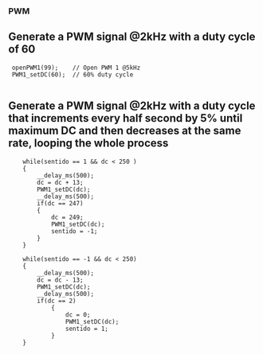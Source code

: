 ### PWM 

## Generate a PWM signal @2kHz with a duty cycle of 60
```
 openPWM1(99);    // Open PWM 1 @5kHz
 PWM1_setDC(60);  // 60% duty cycle
    
```

## Generate a PWM signal @2kHz with a duty cycle that increments every half second by 5% until maximum DC and then decreases at the same rate, looping the whole process
```
    while(sentido == 1 && dc < 250 )
    {
        __delay_ms(500);
        dc = dc + 13;
        PWM1_setDC(dc);
        __delay_ms(500);
        if(dc == 247)
        {
            dc = 249;
            PWM1_setDC(dc);
            sentido = -1;
        }
    }

    while(sentido == -1 && dc < 250)
    {
        __delay_ms(500);
        dc = dc - 13;
        PWM1_setDC(dc);
        __delay_ms(500);
        if(dc == 2)
            {
                dc = 0;
                PWM1_setDC(dc);
                sentido = 1;
            }
    }
        
```
